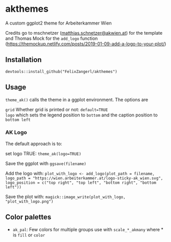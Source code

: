 # akthemes

A custom ggplot2 theme for Arbeiterkammer Wien

Credits go to mschnetzer (matthias.schnetzer@akwien.at) for the template and Thomas Mock for the `add_logo` function (https://themockup.netlify.com/posts/2019-01-09-add-a-logo-to-your-plot/) 

## Installation

`devtools::install_github("FelixZangerl/akthemes")`

## Usage

`theme_ak()` calls the theme in a ggplot environment. The options are

`grid`  Whether grid is printed or not: `default=TRUE`  
`logo` which sets the legend position to `bottom` and the caption position to `bottom left`


### AK Logo

The default approach is to:

set logo TRUE: `theme_ak(logo=TRUE)`

Save the ggplot with `ggsave(filename)`

Add the logo with: `plot_with_logo <- add_logo(plot_path = filename, logo_path = "https://wien.arbeiterkammer.at/logo-sticky-ak_wien.svg", logo_position = c("top right", "top left", "bottom right", "bottom left"))`

Save the plot with: `magick::image_write(plot_with_logo, "plot_with_logo.png")`


## Color palettes

* `ak_pal`: Few colors for multiple groups
use with `scale_*_akmany` where * is `fill` or `color`

